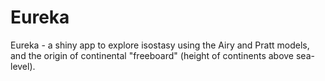 # Eureka
Eureka - a shiny app to explore isostasy using the Airy and Pratt models, 
and the origin of continental "freeboard" (height of continents above sea-level).

